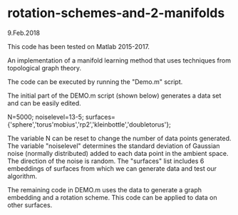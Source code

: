 # rotation-schemes-and-2-manifolds

9.Feb.2018

This code has been tested on Matlab 2015-2017.

An implementation of a manifold learning method that uses techniques from topological graph theory.

The code can be executed by running the "Demo.m" script.

The initial part of the DEMO.m script (shown below) generates a data set and can be easily edited.

  N=5000;
  noiselevel=13-5;
  surfaces={'sphere','torus'mobius','rp2','kleinbottle','doubletorus'};
  
The variable N can be reset to change the number of data points generated.
The variable "noiselevel" determines the standard deviation of Gaussian noise (normally distributed) added to each data point in the ambient space.  The direction of the noise is random.
The "surfaces" list includes 6 embeddings of surfaces from which we can generate data and test our algorithm.

The remaining code in DEMO.m uses the data to generate a graph embedding and a rotation scheme.  This code can be applied to data on other surfaces.
